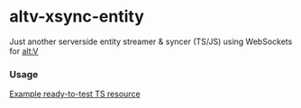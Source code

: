 # altv-xsync-entity

Just another serverside entity streamer & syncer (TS/JS) using WebSockets for [alt:V](https://altv.mp)

### Usage
[Example ready-to-test TS resource](/example-ts-resource)
